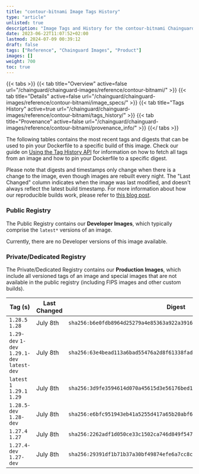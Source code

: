 ```yaml
---
title: "contour-bitnami Image Tags History"
type: "article"
unlisted: true
description: "Image Tags and History for the contour-bitnami Chainguard Image"
date: 2023-06-22T11:07:52+02:00
lastmod: 2024-07-09 00:39:12
draft: false
tags: ["Reference", "Chainguard Images", "Product"]
images: []
weight: 700
toc: true
---
```


{{< tabs >}}
{{< tab title="Overview" active=false url="/chainguard/chainguard-images/reference/contour-bitnami/" >}}
{{< tab title="Details" active=false url="/chainguard/chainguard-images/reference/contour-bitnami/image_specs/" >}}
{{< tab title="Tags History" active=true url="/chainguard/chainguard-images/reference/contour-bitnami/tags_history/" >}}
{{< tab title="Provenance" active=false url="/chainguard/chainguard-images/reference/contour-bitnami/provenance_info/" >}}
{{</ tabs >}}

The following tables contains the most recent tags and digests that can be used to pin your Dockerfile to a specific build of this image. Check our guide on [Using the Tag History API](/chainguard/chainguard-images/using-the-tag-history-api/) for information on how to fetch all tags from an image and how to pin your Dockerfile to a specific digest.

Please note that digests and timestamps only change when there is a change to the image, even though images are rebuilt every night. The "Last Changed" column indicates when the image was last modified, and doesn't always reflect the latest build timestamp. For more information about how our reproducible builds work, please refer to [this blog post](https://www.chainguard.dev/unchained/reproducing-chainguards-reproducible-image-builds).

### Public Registry
The Public Registry contains our **Developer Images**, which typically comprise the `latest*` versions of an image.

Currently, there are no Developer versions of this image available.

### Private/Dedicated Registry
The Private/Dedicated Registry contains our **Production Images**, which include all versioned tags of an image and special images that are not available in the public registry (including FIPS images and other custom builds).

| Tag (s)                                       | Last Changed | Digest                                                                    |
|-----------------------------------------------|--------------|---------------------------------------------------------------------------|
|  `1.28.5` `1.28`                              | July 8th     | `sha256:b6e0fdb8964d25279a4e85363a922a391629a14df2b14cb6cbc110d166ada7da` |
|  `1.29-dev` `1-dev` `1.29.1-dev` `latest-dev` | July 8th     | `sha256:63e4bead113a6bad55476a2d8f61338fada38ae1f9da522bec4018e2d3e07794` |
|  `latest` `1` `1.29.1` `1.29`                 | July 8th     | `sha256:3d9fe3594614d070a45615d3e56176bed1eb551e915b65711e4af716ada65e88` |
|  `1.28.5-dev` `1.28-dev`                      | July 8th     | `sha256:e6bfc951943eb41a5255d417a65b20abf6ced88e2a4a75ec00053448c25df250` |
|  `1.27.4` `1.27`                              | July 8th     | `sha256:2262adf1d050ce33c1502ca746d849f547fc9e69811dbe6ea1af07e5e4781563` |
|  `1.27.4-dev` `1.27-dev`                      | July 8th     | `sha256:29391df1b71b37a30bf49874efe6a7cc8cbd55e6dc333eccd0bb2549cdc8edf5` |

